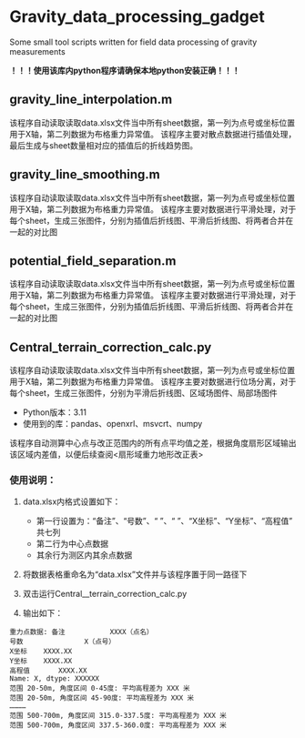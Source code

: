 # Gravity_data_processing_gadget

Some small tool scripts written for field data processing of gravity measurements

**！！！使用该库内python程序请确保本地python安装正确！！！**

## gravity_line_interpolation.m
该程序自动读取读取data.xlsx文件当中所有sheet数据，第一列为点号或坐标位置用于X轴，第二列数据为布格重力异常值。
该程序主要对散点数据进行插值处理，最后生成与sheet数量相对应的插值后的折线趋势图。

## gravity_line_smoothing.m
该程序自动读取读取data.xlsx文件当中所有sheet数据，第一列为点号或坐标位置用于X轴，第二列数据为布格重力异常值。
该程序主要对数据进行平滑处理，对于每个sheet，生成三张图件，分别为插值后折线图、平滑后折线图、将两者合并在一起的对比图

## potential_field_separation.m
该程序自动读取读取data.xlsx文件当中所有sheet数据，第一列为点号或坐标位置用于X轴，第二列数据为布格重力异常值。
该程序主要对数据进行平滑处理，对于每个sheet，生成三张图件，分别为插值后折线图、平滑后折线图、将两者合并在一起的对比图

## Central_terrain_correction_calc.py
该程序自动读取读取data.xlsx文件当中所有sheet数据，第一列为点号或坐标位置用于X轴，第二列数据为布格重力异常值。
该程序主要对数据进行位场分离，对于每个sheet，生成三张图件，分别为平滑后折线图、区域场图件、局部场图件

- Python版本：3.11
- 使用到的库：pandas、openxrl、msvcrt、numpy

该程序自动测算中心点与改正范围内的所有点平均值之差，根据角度扇形区域输出该区域内差值，以便后续查阅<扇形域重力地形改正表>

### 使用说明：

1. data.xlsx内格式设置如下：
   - 第一行设置为：“备注”、“号数”、“  ”、“  ”、“X坐标”、“Y坐标”、“高程值”  共七列
   - 第二行为中心点数据
   - 其余行为测区内其余点数据
   
2. 将数据表格重命名为“data.xlsx”文件并与该程序置于同一路径下

3. 双击运行Central__terrain_correction_calc.py

4. 输出如下：

``` 
重力点数据: 备注           XXXX（点名）
号数               X（点号）
X坐标    XXXX.XX
Y坐标    XXXX.XX
高程值       XXXX.XX
Name: X, dtype: XXXXXX
范围 20-50m, 角度区间 0-45度: 平均高程差为 XXX 米
范围 20-50m, 角度区间 45-90度: 平均高程差为 XXX 米
…………
范围 500-700m, 角度区间 315.0-337.5度: 平均高程差为 XXX 米
范围 500-700m, 角度区间 337.5-360.0度: 平均高程差为 XXX 米
```

